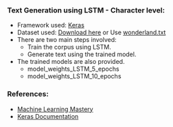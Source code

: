 ### Text Generation using LSTM - Character level:
- Framework used: [Keras](https://keras.io/)
- Dataset used: [Download here](http://www.gutenberg.org/cache/epub/11/pg11.txt) or Use [wonderland.txt](https://github.com/Abhishekmamidi123/NLP/blob/master/Text_Generation_LSTM/wonderland.txt)
- There are two main steps involved:
  - Train the corpus using LSTM.
  - Generate text using the trained model.
- The trained models are also provided.
  - model_weights_LSTM_5_epochs
  - model_weights_LSTM_10_epochs

### References:
 - [Machine Learning Mastery](https://machinelearningmastery.com/text-generation-lstm-recurrent-neural-networks-python-keras/)
 - [Keras Documentation](https://github.com/keras-team/keras/tree/master/examples)
